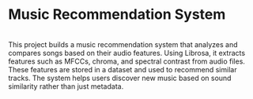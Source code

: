 <h1>Music Recommendation System </h1><br>
This project builds a music recommendation system that analyzes and compares songs based on their audio features. Using Librosa, it extracts features such as MFCCs, chroma, and spectral contrast from audio files. These features are stored in a dataset and used to recommend similar tracks. The system helps users discover new music based on sound similarity rather than just metadata.
